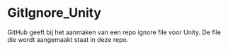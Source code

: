 GitIgnore_Unity
===============
GitHub geeft bij het aanmaken van een repo ignore file voor Unity. De file die wordt aangemaakt staat in deze repo.

